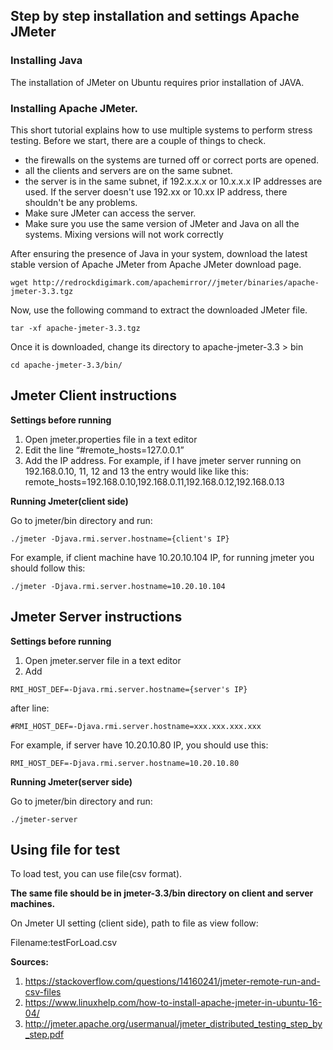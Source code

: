 ##  Step by step installation and settings Apache JMeter
### Installing Java
The installation of JMeter on Ubuntu requires prior installation of JAVA.  
 
### Installing Apache JMeter.
This short tutorial explains how to use multiple systems to perform stress testing. Before we start, there are a couple of things to check.

* the firewalls on the systems are turned off or correct ports are opened.
* all the clients and servers are on the same subnet.
* the server is in the same subnet, if 192.x.x.x or 10.x.x.x IP addresses are used. If the server doesn't use 192.xx or 10.xx IP address, there shouldn't be any problems.
* Make sure JMeter can access the server.
* Make sure you use the same version of JMeter and Java on all the systems. Mixing versions will not work correctly

After ensuring the presence of Java in your system, download the latest stable version of Apache JMeter from Apache JMeter download page. 

`wget http://redrockdigimark.com/apachemirror//jmeter/binaries/apache-jmeter-3.3.tgz`

Now, use the following command to extract the downloaded JMeter file. 

`tar -xf apache-jmeter-3.3.tgz`

Once it is downloaded, change its directory to apache-jmeter-3.3 > bin

`cd apache-jmeter-3.3/bin/`

## Jmeter Client instructions

**Settings before running**
1. Open jmeter.properties file in a text editor
2. Edit the line “#remote_hosts=127.0.0.1”
3. Add the IP address. For example, if I have jmeter server running on 192.168.0.10, 11, 12 and 13 the entry would like like this: remote_hosts=192.168.0.10,192.168.0.11,192.168.0.12,192.168.0.13

**Running Jmeter(client side)**

Go to jmeter/bin directory and run:

`./jmeter -Djava.rmi.server.hostname={client's IP}`

For example, if client machine have 10.20.10.104 IP, for running jmeter you should follow this:

`./jmeter -Djava.rmi.server.hostname=10.20.10.104`


## Jmeter Server instructions

**Settings before running**
1. Open jmeter.server file in a text editor
2. Add 

`RMI_HOST_DEF=-Djava.rmi.server.hostname={server's IP}`

after line:

`#RMI_HOST_DEF=-Djava.rmi.server.hostname=xxx.xxx.xxx.xxx`

For example, if server have 10.20.10.80 IP, you should use this:

`RMI_HOST_DEF=-Djava.rmi.server.hostname=10.20.10.80`

**Running Jmeter(server side)**

Go to jmeter/bin directory and run:

`./jmeter-server `

## Using file for test

To load test, you can use file(csv format).

**The same file should be in jmeter-3.3/bin directory on client and server machines.**

On Jmeter UI setting (client side), path to file as view follow:

Filename:testForLoad.csv



**Sources:**
1. https://stackoverflow.com/questions/14160241/jmeter-remote-run-and-csv-files
2. https://www.linuxhelp.com/how-to-install-apache-jmeter-in-ubuntu-16-04/
3. http://jmeter.apache.org/usermanual/jmeter_distributed_testing_step_by_step.pdf